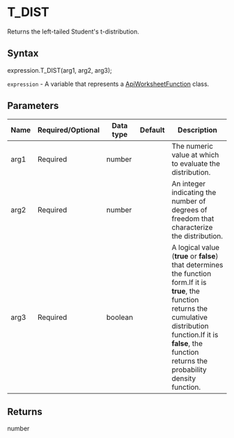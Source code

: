 # T_DIST

Returns the left-tailed Student's t-distribution.

## Syntax

expression.T_DIST(arg1, arg2, arg3);

`expression` - A variable that represents a [ApiWorksheetFunction](../ApiWorksheetFunction.md) class.

## Parameters

| **Name** | **Required/Optional** | **Data type** | **Default** | **Description** |
| ------------- | ------------- | ------------- | ------------- | ------------- |
| arg1 | Required | number |  | The numeric value at which to evaluate the distribution. |
| arg2 | Required | number |  | An integer indicating the number of degrees of freedom that characterize the distribution. |
| arg3 | Required | boolean |  | A logical value (**true** or **false**) that determines the function form.If it is **true**, the function returns the cumulative distribution function.If it is **false**, the function returns the probability density function. |

## Returns

number